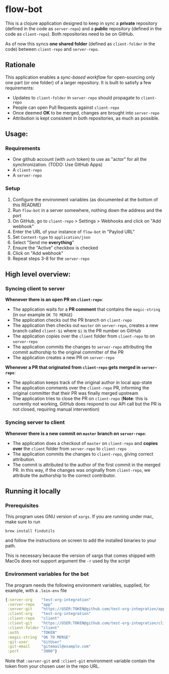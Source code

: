 # flow-bot

This is a clojure application designed to keep in sync a **private** repository (defined in the code as `server-repo`) and a **public** repository (defined in the code as `client-repo`). Both repositories need to be on GitHub.

As of now this syncs **one shared folder** (defined as `client-folder` in the code) between `client-repo` and `server-repo`.

## Rationale

This application enables a _sync-based workflow_ for open-sourcing only one part (or one folder) of a larger repository. It is built to satisfy a few requirements:

- Updates to `client-folder` in `server-repo` should propagate to `client-repo`
- People can open Pull Requests against `client-repo`
- Once deemed **OK** to be merged, changes are brought into `server-repo`
- Attribution is kept consistent in both repositories, as much as possible.

## Usage:

### Requirements
- One github account (with `auth` token) to use as "actor" for all the synchronization. (TODO: Use GitHub Apps)
- A `client-repo`
- A `server-repo`


### Setup
1. Configure the environment variables (as documented at the bottom of this README)
2. Run `flow-bot` in a server somewhere, nothing down the address and the port
3. On GitHub, go to `client-repo` > Settings > Webhooks and click on "Add webhook" 
4. Enter the URL of your instance of `flow-bot` in "Paylod URL"
5. Set `Content-type` to `application/json`
6. Select "Send me **everything**"
7. Ensure the "Active" checkbox is checked
8. Click on "Add webhook"
9. Repeat steps 3-8 for the `server-repo` 


## High level overview:

### Syncing client to server

**Whenever there is an open PR on `client-repo`**:

- The application waits for a **PR comment** that contains the `magic-string` (in our example `OK TO MERGE`)
- The application checks out the PR branch on `client-repo`
- The application then checks out `master` on `server-repo`, creates a new branch called `client-$i` where `$i` is the PR number on GitHub 
- The application copies over the `client` folder from `client-repo` to on `server-repo`
- The application commits the changes to `server-repo` attributing the commit authorship to the original committer of the PR
- The application creates a new PR on `server-repo`


**Whenever a PR that originated from  `client-repo` gets merged in `server-repo`**:

- The application keeps track of the original author in local app-state
- The application comments over the `client-repo` PR, informing the original committer that their PR was finally merged upstream
- The application tries to close the PR on `client-repo` (**Note**: this is currently not working, GitHub does respond to our API call but the PR is not closed, requiring manual intervention)

### Syncing server to client

**Whenever there is a new commit on `master` branch on `server-repo`**:

- The application does a checkout of `master` on `client-repo` and **copies over** the `client` folder from `server-repo` to `client-repo`
- The application commits the changes to `client-repo`, giving correct attribution.
- The commit is attributed to the author of the first commit in the merged PR. In this way, if the changes was originally from `client-repo`, we attribute the authorship to the correct contributor.

## Running it locally

### Prerequisites

This program uses GNU version of `xargs`. If you are running under mac, make sure to run

```shell
brew install findutils
```

and follow the instructions on screen to add the installed binaries to your path.

This is necessary because the version of xargs that comes shipped with MacOs does not support argument the `-r` used by the script

### Environment variables for the bot

The program needs the following environment variables, supplied, for example, with a `.lein-env` file

```clojure
{:server-org    "test-org-integration"
 :server-repo   "app"
 :server-git    "https://USER:TOKEN@github.com/test-org-integration/app.git"
 :client-org    "test-org-integration"
 :client-repo   "client"
 :client-git    "https://USER:TOKEN@github.com/test-org-integration/client.git"
 :client-folder "client"
 :auth          "TOKEN"
 :magic-string  "OK TO MERGE"
 :git-user      "GitUser"
 :git-email     "gitemail@example.com"
 :port          "3000"}
```

Note that `:server-git` and `:client-git` environment variable contain the token from your chosen user in the repo URL.